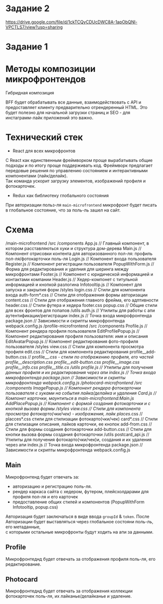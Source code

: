 # Задание 2

https://drive.google.com/file/d/1ckTCQyCDUcDWC8A-1apObQNl-VPCTLS7/view?usp=sharing

# Задание 1

# Методы композиции микрофронтендов

Гибридная композиция

BFF будет обрабатывать все данные, взаимодействовать с API и предоставляет клиенту предварительно отрендеренный HTML.
Это будет полезно для начальной загрузки страниц и SEO - для инстаграмм-лайк приложений это важно.

# Технический стек

- React для всех микрофронтов

С React как единственным фреймворком проще вырабатывать общие подходы и по итогу проще поддерживать код.
Фреймворк предлагает передовые решения по управлению состоянием и интерактивными компонентами (лайк/делайк).   
Так команда ускорит загрузку элементов, изображений профиля и фотокарточек.

- Redux как библиотеку глобального состояния

При авторизации польз-ля `main-microfrontend` микрофронт будет писать в глобальное состояние, что за поль-ль зашел на сайт.

# Схема

/main-microfrontend
  /src
    /components
      App.js                 // Главный компонент, в котором расставляються хуки и структура дом-дерева
      Main.js                // Компонент отрисовки контента для авторизованного пол-ля: профиль пол-ля/фотокарточки поль-ля
      Login.js               // Компонент входа пользователя
      Register.js            // Компонент регистрации пользователя
      PopupWithForm.js       // Форма для редактирования и уделния для шеринга между микрофронтами
      Footer.js              // Компонент с юридической информацией и контактами компании
      Header.js              // Хедер-компонет с титульной информацией и кнопкой разлогина
      Infotooltip.js         // Компонент для запуска и закрытия форм
    /styles
      login.css              // Стили для компонента входа
      auth-form*.css         // Стили для отображения формы авторизации
      content.css            // Стили для отображения главного фрейма, его адптивности
      header.css             // Стили футера и хедера
      footer.css
      popup.css              // Общие стили для всех фронтов для попапов
    /utils
      auth.js                // Утилиты для работы с апи аутентификации/регистрации
    index.js                 // Точка входа микрофронтенда
  package.json               // Зависимости и скрипты микрофронтенда
  webpack.config.js
/profile-microfrontend
  /src
    /components
      Profile.js                // Компонент рендера профиля пользователя
      EditProfilePopup.js       // Компонент редактирования профиля пользователя: имя и описания
      EditAvatarPopup.js        // Компонент редактирования фото-профиля пользователя
    /styles 
      view.css                  // Стили для компонента просмотра профиля
      edit.css                  // Стили для компонента редактирования
      profile__add-button.css   // profile__*.css - стили по отображению профиля, его частей
      profile__description.css
      profile__edit-button.css
      profile__image.css
      profile__info.css
      profile__title.cs
    /utils
      profile.js            // Утилиты для получения данных профиля и их редактирования через апи
    index.js                // Точка входа микрофронтенда
  package.json              // Зависимости и скрипты микрофронтенда
  webpack.config.js
/photocard-microfrontend
  /src
    /components
      ImagePopup.js         // Компонент рендера фотокарточки пользователя с хуками на события лайка/делайка и удаления
      Card.js               // Компонет карточки, маунтиться в main-microfrontend:Main.js
      AddPlacePopup.js      // Компонент с формой создания фотокарточки и с кнопкой вызова формы
    /styles
      view.css              // Стили для компонента просмотра фотокарто(чки/чек) - изображения, лайк
      places*.css           // placces*.css стили для стилизации фотокарто(чки/чек)
      card*.css             // Стили для стилизации описания, лайков карточки, ее кнопок
      add-from.css          // Стили для формы создания фотокарточки
      add-button.css        // Стили для кнопки вызова формы создания фотокарточки
    /utils
      postcard_api.js       // Утилиты для получения фотокарто(чки/чек)и, создания и их удаления через апи
    index.js                // Точка входа микрофронтенда
  package.json              // Зависимости и скрипты микрофронтенда
  webpack.config.js

## Main

Микрофронтенд будет отвечать за:
- авторизацию и регистрацию поль-ля.
- рендер каркаса сайта с хедером, футером, плейсхолдарами для профиля пол-ля и его карточек
- предоставление общих стилей и компонентов (PopupWithForm Infotooltip, popup.css) 

Авторизация будет заключаться в виде ввода `groupId` & `token`.
После Авторизации будет выставляться через глобальное состояни поль-ль, его метаданные,   
с которыми остальные микрофронты будут ходить на апи за данными.


## Profile

Микрофронтеднд будет отвечать за отображения профиля поль-ля, его редактирование.


## Photocard

Микрофронтеднд будет отвечать за отображения коллекции фотокарточек поль-ля, их лайканье/делайканье и удаление.

